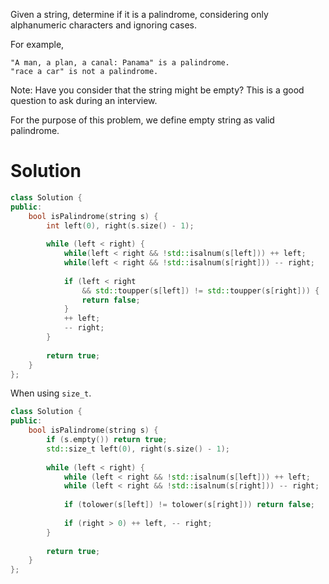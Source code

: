 Given a string, determine if it is a palindrome, considering only alphanumeric characters and ignoring cases.

For example,
```
"A man, a plan, a canal: Panama" is a palindrome.
"race a car" is not a palindrome.
```

Note:
Have you consider that the string might be empty? This is a good question to ask during an interview.

For the purpose of this problem, we define empty string as valid palindrome.

# Solution


```cpp
class Solution {
public:
    bool isPalindrome(string s) {
        int left(0), right(s.size() - 1);
        
        while (left < right) {
            while(left < right && !std::isalnum(s[left])) ++ left;
            while(left < right && !std::isalnum(s[right])) -- right;
            
            if (left < right 
                && std::toupper(s[left]) != std::toupper(s[right])) {
                return false;
            } 
            ++ left;
            -- right;
        }
        
        return true;
    }
};
```

When using ```size_t```.

```cpp
class Solution {
public:
    bool isPalindrome(string s) {
        if (s.empty()) return true;
        std::size_t left(0), right(s.size() - 1);
        
        while (left < right) {
            while (left < right && !std::isalnum(s[left])) ++ left;
            while (left < right && !std::isalnum(s[right])) -- right;
            
            if (tolower(s[left]) != tolower(s[right])) return false;
            
            if (right > 0) ++ left, -- right;
        }
        
        return true;
    }
};
```
